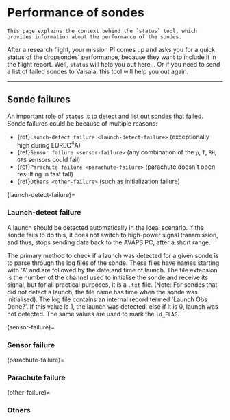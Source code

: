 # Performance of sondes

```{note}
This page explains the context behind the `status` tool, which provides information about the performance of the sondes.
```

After a research flight, your mission PI comes up and asks you for a quick status of the dropsondes' performance, because they want to include it in the flight report. Well, `status` will help you out here... Or if you need to send a list of failed sondes to Vaisala, this tool will help you out again.

----
## Sonde failures

An important role of `status` is to detect and list out sondes that failed. Sonde failures could be because of multiple reasons:

- {ref}`Launch-detect failure <launch-detect-failure>` (exceptionally high during EUREC$^4$A)
- {ref}`Sensor failure <sensor-failure>` (any combination of the `p`, `T`, `RH`, `GPS` sensors could fail)
- {ref}`Parachute failure <parachute-failure>` (parachute doesn't open resulting in fast fall)
- {ref}`Others <other-failure>` (such as initialization failure)

(launch-detect-failure)=
### Launch-detect failure

A launch should be detected automatically in the ideal scenario. If the sonde fails to do this, it does not switch to high-power signal transmission, and thus, stops sending data back to the AVAPS PC, after a short range. 
    
The primary method to check if a launch was detected for a given sonde is to parse through the log files of the sonde. These files have names starting with 'A' and are followed by the date and time of launch. The file extension is the number of the channel used to initialise the sonde and receive its signal, but for all practical purposes, it is a `.txt` file. (Note: For sondes that did not detect a launch, the file name has time when the sonde was initialised). The log file contains an internal record termed 'Launch Obs Done?'. If this value is 1, the launch was detected, else if it is 0, launch was not detected. The same values are used to mark the `ld_FLAG`.

(sensor-failure)=
### Sensor failure

(parachute-failure)=
### Parachute failure

(other-failure)=
### Others
